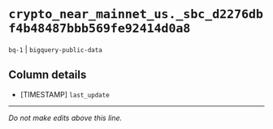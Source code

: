 # `crypto_near_mainnet_us._sbc_d2276dbf4b48487bbb569fe92414d0a8`
`bq-1` | `bigquery-public-data`

## Column details
* [TIMESTAMP] `last_update`

-------------------------------------------------------------------------------
*Do not make edits above this line.*
